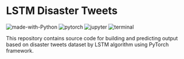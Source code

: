 # LSTM Disaster Tweets
![made-with-Python](https://img.shields.io/badge/Made%20with-Python-0078D4.svg)
![pytorch](https://img.shields.io/badge/PyTorch-EE4C2C?logo=pytorch&logoColor=white)
![jupyter](https://img.shields.io/badge/Jupyter-F37626.svg?logo=Jupyter&logoColor=white)
![terminal](https://img.shields.io/badge/Windows%20Terminal-4D4D4D?logo=Windows%20terminal&logoColor=white)

This repository contains source code for building and predicting output based on disaster tweets dataset by LSTM algorithm using PyTorch framework.